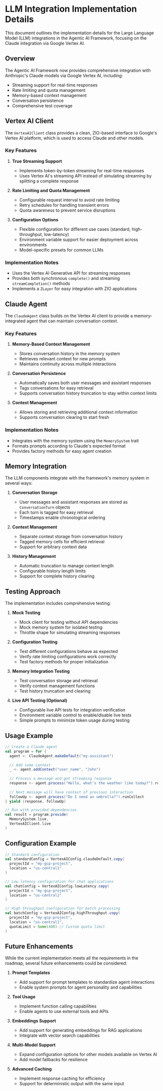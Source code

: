# LLM Integration Implementation Details

This document outlines the implementation details for the Large Language Model (LLM) integrations in the Agentic AI Framework, focusing on the Claude integration via Google Vertex AI.

## Overview

The Agentic AI Framework now provides comprehensive integration with Anthropic's Claude models via Google Vertex AI, including:

- Streaming support for real-time responses
- Rate limiting and quota management
- Memory-based context management
- Conversation persistence
- Comprehensive test coverage

## Vertex AI Client

The `VertexAIClient` class provides a clean, ZIO-based interface to Google's Vertex AI platform, which is used to access Claude and other models.

### Key Features

1. **True Streaming Support**
   - Implements token-by-token streaming for real-time responses
   - Uses Vertex AI's streaming API instead of simulating streaming by splitting a complete response

2. **Rate Limiting and Quota Management**
   - Configurable request interval to avoid rate limiting
   - Retry schedules for handling transient errors
   - Quota awareness to prevent service disruptions

3. **Configuration Options**
   - Flexible configuration for different use cases (standard, high-throughput, low-latency)
   - Environment variable support for easier deployment across environments
   - Model-specific presets for common LLMs

### Implementation Notes

- Uses the Vertex AI Generative API for streaming responses
- Provides both synchronous `complete()` and streaming `streamCompletion()` methods
- Implements a `ZLayer` for easy integration with ZIO applications

## Claude Agent

The `ClaudeAgent` class builds on the Vertex AI client to provide a memory-integrated agent that can maintain conversation context.

### Key Features

1. **Memory-Based Context Management**
   - Stores conversation history in the memory system
   - Retrieves relevant context for new prompts
   - Maintains continuity across multiple interactions

2. **Conversation Persistence**
   - Automatically saves both user messages and assistant responses
   - Tags conversations for easy retrieval
   - Supports conversation history truncation to stay within context limits

3. **Context Management**
   - Allows storing and retrieving additional context information
   - Supports conversation clearing to start fresh

### Implementation Notes

- Integrates with the memory system using the `MemorySystem` trait
- Formats prompts according to Claude's expected format
- Provides factory methods for easy agent creation

## Memory Integration

The LLM components integrate with the framework's memory system in several ways:

1. **Conversation Storage**
   - User messages and assistant responses are stored as `ConversationTurn` objects
   - Each turn is tagged for easy retrieval
   - Timestamps enable chronological ordering

2. **Context Management**
   - Separate context storage from conversation history
   - Tagged memory cells for efficient retrieval
   - Support for arbitrary context data

3. **History Management**
   - Automatic truncation to manage context length
   - Configurable history length limits
   - Support for complete history clearing

## Testing Approach

The implementation includes comprehensive testing:

1. **Mock Testing**
   - Mock client for testing without API dependencies
   - Mock memory system for isolated testing
   - Throttle shape for simulating streaming responses

2. **Configuration Testing**
   - Test different configurations behave as expected
   - Verify rate limiting configurations work correctly
   - Test factory methods for proper initialization

3. **Memory Integration Testing**
   - Test conversation storage and retrieval
   - Verify context management functions
   - Test history truncation and clearing

4. **Live API Testing (Optional)**
   - Configurable live API tests for integration verification
   - Environment variable control to enable/disable live tests
   - Simple prompts to minimize token usage during testing

## Usage Example

```scala
// Create a Claude agent
val program = for {
  agent <- ClaudeAgent.makeDefault("my-assistant")
  
  // Add some context
  _ <- agent.addContext("user_name", "John")
  
  // Process a message and get streaming response
  response <- agent.process("Hello, what's the weather like today?").runCollect
  
  // Next message will have context of previous interaction
  followUp <- agent.process("Do I need an umbrella?").runCollect
} yield (response, followUp)

// Run with provided dependencies
val result = program.provide(
  MemorySystem.live,
  VertexAIClient.live
)
```

## Configuration Example

```scala
// Standard configuration
val standardConfig = VertexAIConfig.claudeDefault.copy(
  projectId = "my-gcp-project",
  location = "us-central1"
)

// Low latency configuration for chat applications
val chatConfig = VertexAIConfig.lowLatency.copy(
  projectId = "my-gcp-project",
  location = "us-central1"
)

// High throughput configuration for batch processing
val batchConfig = VertexAIConfig.highThroughput.copy(
  projectId = "my-gcp-project",
  location = "us-central1",
  quotaLimit = Some(400) // Custom quota limit
)
```

## Future Enhancements

While the current implementation meets all the requirements in the roadmap, several future enhancements could be considered:

1. **Prompt Templates**
   - Add support for prompt templates to standardize agent interactions
   - Enable system prompts for agent personality and capabilities

2. **Tool Usage**
   - Implement function calling capabilities
   - Enable agents to use external tools and APIs

3. **Embeddings Support**
   - Add support for generating embeddings for RAG applications
   - Integrate with vector search capabilities

4. **Multi-Model Support**
   - Expand configuration options for other models available on Vertex AI
   - Add model fallbacks for resilience

5. **Advanced Caching**
   - Implement response caching for efficiency
   - Support for deterministic output with the same input
